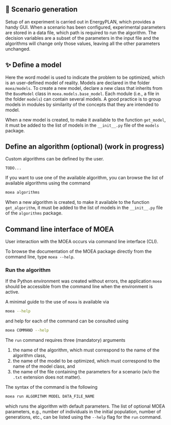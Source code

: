 
## :movie_camera: Scenario generation

Setup of an experiment is carried out in EnergyPLAN, which provides a handy GUI.
When a scenario has been configured, experimental parameters are stored in a data file, which path is required to run the algorithm.
The decision variables are a subset of the parameters in the input file and the algorithms will change only those values, leaving all the other parameters unchanged.

## :sparkles: Define a model

Here the word model is used to indicate the problem to be optimized, which is an user-defined model of reality.
Models are declared in the folder ``moea/models``.
To create a new model, declare a new class that inherits from the ``BaseModel`` class in ``moea.models.base_model``.
Each module (i.e., a file in the folder ``models``) can contain several models.
A good practice is to group models in modules by similarity of the concepts that they are intended to model.

When a new model is created, to make it available to the function ``get_model``, it must be added to the list of models in the ``__init__.py`` file of the ``models`` package.

## Define an algorithm (optional) (work in progress)

Custom algorithms can be defined by the user.

    TODO...

If you want to use one of the available algorithm, you can browse the list of available algorithms using the command

```bash
moea algorithms
```

When a new algorithm is created, to make it available to the function ``get_algorithm``, it must be added to the list of models in the ``__init__.py`` file of the ``algorithms`` package.

## Command line interface of MOEA

User interaction with the MOEA occurs via command line interface (CLI).

To browse the documentation of the MOEA package directly from the command line,
type ``moea --help``.

### Run the algorithm

If the Python environment was created without errors, the application ``moea`` should be accessible from the command line when the environment is active.

A minimal guide to the use of ``moea`` is available via

```bash
moea --help
```

and help for each of the command can be consulted using

```bash
moea COMMAND --help
```

The ``run`` command requires three (mandatory) arguments

1. the name of the algorithm, which must correspond to the name of the algorithm class,
2. the name of the model to be optimized, which must correspond to the name of the model class, and
3. the name of the file containing the parameters for a scenario (w/o the ``.txt`` extension does not matter).

The syntax of the command is the following

```bash
moea run ALGORITHM MODEL DATA_FILE_NAME
```

which runs the algorithm with default parameters.
The list of optional MOEA parameters, e.g., number of individuals in the initial population, number of generations, etc., can be listed using the ``--help`` flag for the ``run`` command.
